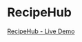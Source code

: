 # RecipeHub

[RecipeHub - Live Demo]([https://6575b634648ed723fb177297--cosmic-crumble-a70835.netlify.app/])


